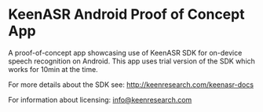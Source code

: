 # KeenASR Android Proof of Concept App
A proof-of-concept app showcasing use of KeenASR SDK for on-device speech recognition on Android. This app uses trial version of the SDK which works for 10min at the time.

For more details about the SDK see: http://keenresearch.com/keenasr-docs

For information about licensing: info@keenresearch.com
